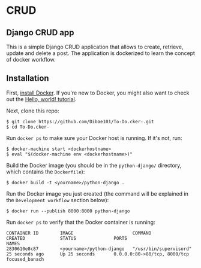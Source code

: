 # CRUD
## Django CRUD app    

This is a simple Django CRUD application that allows to create, retrieve, update and delete a post. The application is dockerized to learn the concept of docker workflow.

## Installation

First, [install Docker](https://docs.docker.com/installation/). If you're new to Docker, you might also want to check out the [Hello, world! tutorial](https://docs.docker.com/userguide/dockerizing/).

Next, clone this repo:

    $ git clone https://github.com/Dibae101/To-Do.cker-.git
    $ cd To-Do.cker-


Run `docker ps` to make sure your Docker host is running. If it's not, run:

    $ docker-machine start <dockerhostname>
    $ eval "$(docker-machine env <dockerhostname>)"

Build the Docker image (you should be in the `python-django/` directory, which contains the `Dockerfile`):

    $ docker build -t <yourname>/python-django .

Run the Docker image you just created (the command will be explained in the `Development workflow` section below):

    $ docker run --publish 8000:8000 python-django

Run `docker ps` to verify that the Docker container is running:

    CONTAINER ID        IMAGE                      COMMAND                  CREATED             STATUS              PORTS                          NAMES
    2830610e8c87        <yourname>/python-django   "/usr/bin/supervisord"   25 seconds ago      Up 25 seconds       0.0.0.0:80->80/tcp, 8000/tcp   focused_banach
